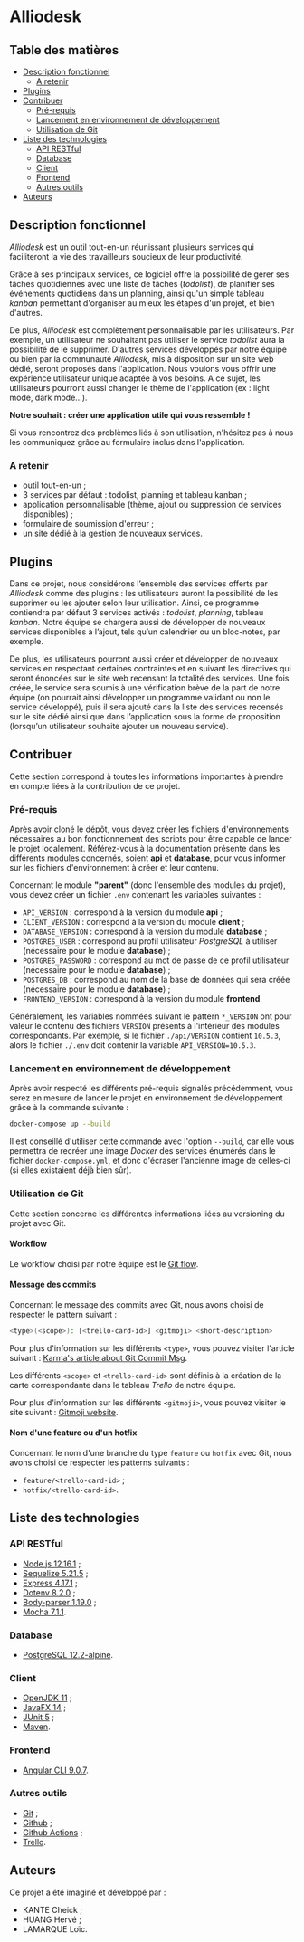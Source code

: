 # Alliodesk


## Table des matières

- [Description fonctionnel](#description-fonctionnel)
    - [A retenir](#a-retenir)
- [Plugins](#plugins)
- [Contribuer](#contribuer)
    - [Pré-requis](#pré-requis)
    - [Lancement en environnement de développement](#lancement-en-environnement-de-développement)
    - [Utilisation de Git](#utilisation-de-git)
- [Liste des technologies](#liste-des-technologies)
    - [API RESTful](#api-restful)
    - [Database](#database)
    - [Client](#client)
    - [Frontend](#frontend)
    - [Autres outils](#autres-outils)
- [Auteurs](#auteurs)


## Description fonctionnel

*Alliodesk* est un outil tout-en-un réunissant plusieurs services qui faciliteront
la vie des travailleurs soucieux de leur productivité.

Grâce à ses principaux services, ce logiciel offre la possibilité de gérer ses
tâches quotidiennes avec une liste de tâches (*todolist*), de planifier ses événements
quotidiens dans un planning, ainsi qu'un simple tableau *kanban* permettant
d'organiser au mieux les étapes d'un projet, et bien d'autres.

De plus, *Alliodesk* est complètement personnalisable par les utilisateurs. 
Par exemple, un utilisateur ne souhaitant pas utiliser le service *todolist* aura 
la possibilité de le supprimer. 
D'autres services développés par notre équipe ou bien par la communauté *Alliodesk*, 
mis à disposition sur un site web dédié, seront proposés dans l'application. 
Nous voulons vous offrir une expérience utilisateur unique adaptée 
à vos besoins. 
A ce sujet, les utilisateurs pourront aussi changer le thème de l'application 
(ex : light mode, dark mode...).

**Notre souhait : créer une application utile qui vous ressemble !**

Si vous rencontrez des problèmes liés à son utilisation, n'hésitez pas à nous 
les communiquez grâce au formulaire inclus dans l'application.


### A retenir

- outil tout-en-un ;
- 3 services par défaut : todolist, planning et tableau kanban ;
- application personnalisable (thème, ajout ou suppression de services disponibles) ;
- formulaire de soumission d'erreur ;
- un site dédié à la gestion de nouveaux services.


## Plugins

Dans ce projet, nous considérons l’ensemble des services offerts par *Alliodesk* comme 
des plugins : les utilisateurs auront la possibilité de les supprimer ou les ajouter 
selon leur utilisation. Ainsi, ce programme contiendra par défaut 3 services activés : 
*todolist*, *planning*, tableau *kanban*. 
Notre équipe se chargera aussi de développer de nouveaux services disponibles à l’ajout, 
tels qu’un calendrier ou un bloc-notes, par exemple.

De plus, les utilisateurs pourront aussi créer et développer de nouveaux services en 
respectant certaines contraintes et en suivant les directives qui seront énoncées sur 
le site web recensant la totalité des services. 
Une fois créée, le service sera soumis à une vérification brève de la part de notre 
équipe (on pourrait ainsi développer un programme validant ou non le service développé), 
puis il sera ajouté dans la liste des services recensés sur le site dédié ainsi que 
dans l’application sous la forme de proposition (lorsqu’un utilisateur souhaite ajouter 
un nouveau service).


## Contribuer

Cette section correspond à toutes les informations importantes à prendre en
compte liées à la contribution de ce projet.


### Pré-requis

Après avoir cloné le dépôt, vous devez créer les fichiers d'environnements nécessaires 
au bon fonctionnement des scripts pour être capable de lancer le projet localement.
Référez-vous à la documentation présente dans les différents modules concernés, soient
**api** et **database**, pour vous informer sur les fichiers d'environnement à créer
et leur contenu.

Concernant le module **"parent"** (donc l'ensemble des modules du projet), vous devez
créer un fichier `.env` contenant les variables suivantes :
- `API_VERSION` : correspond à la version du module **api** ;
- `CLIENT_VERSION` : correspond à la version du module **client** ;
- `DATABASE_VERSION` : correspond à la version du module **database** ;
- `POSTGRES_USER` : correspond au profil utilisateur *PostgreSQL* à utiliser (nécessaire 
pour le module **database**) ;
- `POSTGRES_PASSWORD` : correspond au mot de passe de ce profil utilisateur (nécessaire 
pour le module **database**) ;
- `POSTGRES_DB` : correspond au nom de la base de données qui sera créée (nécessaire 
pour le module **database**) ;
- `FRONTEND_VERSION` : correspond à la version du module **frontend**.

Généralement, les variables nommées suivant le pattern `*_VERSION` ont pour valeur le
contenu des fichiers `VERSION` présents à l'intérieur des modules correspondants.
Par exemple, si le fichier `./api/VERSION` contient `10.5.3`, alors le fichier
`./.env` doit contenir la variable `API_VERSION=10.5.3`.


### Lancement en environnement de développement

Après avoir respecté les différents pré-requis signalés précédemment, vous serez en mesure
de lancer le projet en environnement de développement grâce à la commande suivante :
```bash
docker-compose up --build
```

Il est conseillé d'utiliser cette commande avec l'option `--build`, car elle vous permettra
de recréer une image *Docker* des services énumérés dans le fichier `docker-compose.yml`,
et donc d'écraser l'ancienne image de celles-ci (si elles existaient déjà bien sûr).


### Utilisation de Git

Cette section concerne les différentes informations liées au versioning du projet
avec Git.


#### Workflow

Le workflow choisi par notre équipe est le 
[Git flow](https://nvie.com/posts/a-successful-git-branching-model/).


#### Message des commits

Concernant le message des commits avec Git, nous avons choisi de respecter
le pattern suivant :

```bash
<type>(<scope>): [<trello-card-id>] <gitmoji> <short-description>
```

Pour plus d'information sur les différents `<type>`,
vous pouvez visiter l'article suivant : 
[Karma's article about Git Commit Msg](http://karma-runner.github.io/4.0/dev/git-commit-msg.html).

Les différents `<scope>` et `<trello-card-id>` sont définis à la création de la carte
correspondante dans le tableau *Trello* de notre équipe.

Pour plus d'information sur les différents `<gitmoji>`,
vous pouvez visiter le site suivant : 
[Gitmoji website](https://gitmoji.carloscuesta.me/).


#### Nom d'une feature ou d'un hotfix

Concernant le nom d'une branche du type `feature` ou `hotfix` avec Git, nous avons
choisi de respecter les patterns suivants :
- `feature/<trello-card-id>` ;
- `hotfix/<trello-card-id>`.


## Liste des technologies


### API RESTful

- [Node.js 12.16.1](https://nodejs.org/en/) ;
- [Sequelize 5.21.5](https://www.npmjs.com/package/sequelize/v/5.21.5) ;
- [Express 4.17.1](https://www.npmjs.com/package/express/v/4.17.1) ;
- [Dotenv 8.2.0](https://www.npmjs.com/package/dotenv/v/8.2.0) ;
- [Body-parser 1.19.0](https://www.npmjs.com/package/body-parser/v/1.19.0) ;
- [Mocha 7.1.1](https://www.npmjs.com/package/mocha/v/7.1.1).


### Database

- [PostgreSQL 12.2-alpine](https://hub.docker.com/_/postgres).


### Client

- [OpenJDK 11](https://adoptopenjdk.net/?variant=openjdk11&jvmVariant=hotspot) ;
- [JavaFX 14](https://openjfx.io/) ;
- [JUnit 5](https://junit.org/junit5/) ;
- [Maven](https://maven.apache.org/).


### Frontend

- [Angular CLI 9.0.7](https://www.npmjs.com/package/@angular/cli/v/9.0.7).


### Autres outils

- [Git](https://git-scm.com/) ;
- [Github](https://github.com/) ;
- [Github Actions](https://github.com/features/actions) ;
- [Trello](https://trello.com/fr).


## Auteurs

Ce projet a été imaginé et développé par :
- KANTE Cheick ;
- HUANG Hervé ;
- LAMARQUE Loïc.

